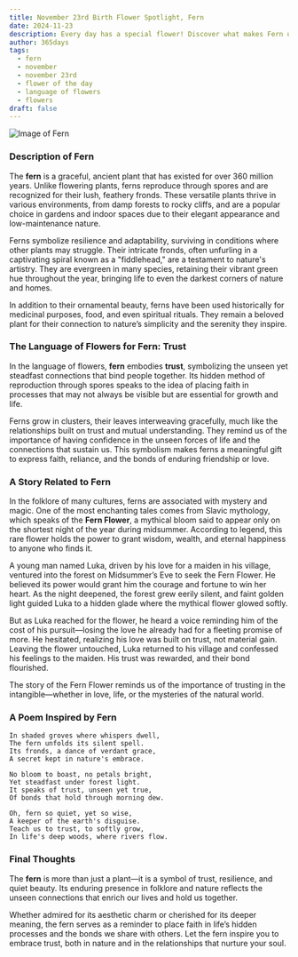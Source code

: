 ```yaml
---
title: November 23rd Birth Flower Spotlight, Fern
date: 2024-11-23
description: Every day has a special flower! Discover what makes Fern unique as today’s birth flower and its symbolic meaning.
author: 365days
tags:
  - fern
  - november
  - november 23rd
  - flower of the day
  - language of flowers
  - flowers
draft: false
---
```


![Image of Fern](https://cdn.pixabay.com/photo/2016/10/04/02/40/fern-1713409_640.jpg#center)


### Description of Fern

The **fern** is a graceful, ancient plant that has existed for over 360 million years. Unlike flowering plants, ferns reproduce through spores and are recognized for their lush, feathery fronds. These versatile plants thrive in various environments, from damp forests to rocky cliffs, and are a popular choice in gardens and indoor spaces due to their elegant appearance and low-maintenance nature.

Ferns symbolize resilience and adaptability, surviving in conditions where other plants may struggle. Their intricate fronds, often unfurling in a captivating spiral known as a "fiddlehead," are a testament to nature's artistry. They are evergreen in many species, retaining their vibrant green hue throughout the year, bringing life to even the darkest corners of nature and homes.

In addition to their ornamental beauty, ferns have been used historically for medicinal purposes, food, and even spiritual rituals. They remain a beloved plant for their connection to nature’s simplicity and the serenity they inspire.

### The Language of Flowers for Fern: Trust

In the language of flowers, **fern** embodies **trust**, symbolizing the unseen yet steadfast connections that bind people together. Its hidden method of reproduction through spores speaks to the idea of placing faith in processes that may not always be visible but are essential for growth and life.

Ferns grow in clusters, their leaves interweaving gracefully, much like the relationships built on trust and mutual understanding. They remind us of the importance of having confidence in the unseen forces of life and the connections that sustain us. This symbolism makes ferns a meaningful gift to express faith, reliance, and the bonds of enduring friendship or love.

### A Story Related to Fern

In the folklore of many cultures, ferns are associated with mystery and magic. One of the most enchanting tales comes from Slavic mythology, which speaks of the **Fern Flower**, a mythical bloom said to appear only on the shortest night of the year during midsummer. According to legend, this rare flower holds the power to grant wisdom, wealth, and eternal happiness to anyone who finds it.

A young man named Luka, driven by his love for a maiden in his village, ventured into the forest on Midsummer’s Eve to seek the Fern Flower. He believed its power would grant him the courage and fortune to win her heart. As the night deepened, the forest grew eerily silent, and faint golden light guided Luka to a hidden glade where the mythical flower glowed softly.

But as Luka reached for the flower, he heard a voice reminding him of the cost of his pursuit—losing the love he already had for a fleeting promise of more. He hesitated, realizing his love was built on trust, not material gain. Leaving the flower untouched, Luka returned to his village and confessed his feelings to the maiden. His trust was rewarded, and their bond flourished.

The story of the Fern Flower reminds us of the importance of trusting in the intangible—whether in love, life, or the mysteries of the natural world.

### A Poem Inspired by Fern

```
In shaded groves where whispers dwell,  
The fern unfolds its silent spell.  
Its fronds, a dance of verdant grace,  
A secret kept in nature's embrace.  

No bloom to boast, no petals bright,  
Yet steadfast under forest light.  
It speaks of trust, unseen yet true,  
Of bonds that hold through morning dew.  

Oh, fern so quiet, yet so wise,  
A keeper of the earth's disguise.  
Teach us to trust, to softly grow,  
In life's deep woods, where rivers flow.  
```

### Final Thoughts

The **fern** is more than just a plant—it is a symbol of trust, resilience, and quiet beauty. Its enduring presence in folklore and nature reflects the unseen connections that enrich our lives and hold us together.

Whether admired for its aesthetic charm or cherished for its deeper meaning, the fern serves as a reminder to place faith in life’s hidden processes and the bonds we share with others. Let the fern inspire you to embrace trust, both in nature and in the relationships that nurture your soul.


